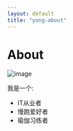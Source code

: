 ```yaml
---
layout: default
title: "yong-about"
---
```


# About

 ![image]({{site.baseurl}}/assets/images/yong_200.jpg) 

我是一个:

- IT从业者
- 慢跑爱好者
- 瑜伽习练者

